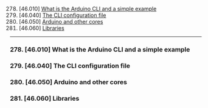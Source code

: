 278. [46.010] [What is the Arduino CLI and a simple example](#278)
279. [46.040] [The CLI configuration file](#279)
280. [46.050] [Arduino and other cores](#280)
281. [46.060] [Libraries](#281)

---

### 278. [46.010] What is the Arduino CLI and a simple example<a id="278"></a>

### 279. [46.040] The CLI configuration file<a id="279"></a>

### 280. [46.050] Arduino and other cores<a id="280"></a>

### 281. [46.060] Libraries<a id="281"></a>
